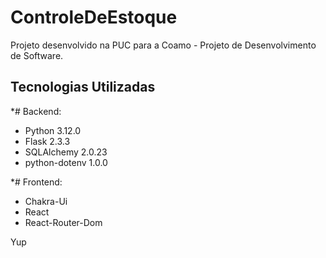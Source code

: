 # ControleDeEstoque
Projeto desenvolvido na PUC para a Coamo - Projeto de Desenvolvimento de Software.

## Tecnologias Utilizadas ##
*# Backend:
- Python 3.12.0
- Flask 2.3.3
- SQLAlchemy 2.0.23
- python-dotenv 1.0.0

*# Frontend:
- Chakra-Ui 
- React
- React-Router-Dom

Yup